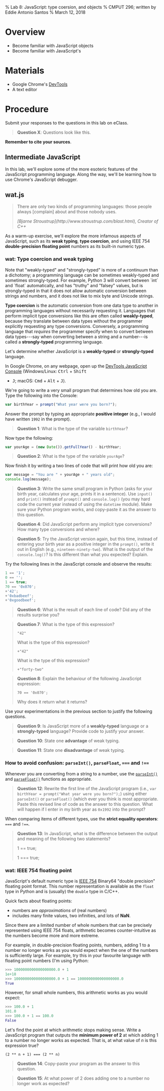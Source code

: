 % Lab 8: JavaScript: type coersion, and objects
% CMPUT 296; written by Eddie Antonio Santos
% March 12, 2018

Overview
========

 - Become familiar with JavaScript objects
 - Become familiar with JavaScript's


Materials
=========

 - Google Chrome's [DevTools]
 - A text editor

[DevTools]: https://developer.chrome.com/devtools


Procedure
=========

Submit your responses to the questions in this lab on eClass.

> **Question X**: Questions look like this.

**Remember to cite your sources**.


Intermediate JavaScript
-----------------------

In this lab, we'll explore some of the more esoteric features of the
JavaScript programming language. Along the way, we'll be learning how to
use Chrome's JavaScript debugger.


wat.js
------

<blockquote cite="http://www.stroustrup.com/blast.html">
<p>There are only two kinds of programming languages: those people always
[complain] about and those nobody uses.</p>
<cite>[Bjarne Stroustrup](http://www.stroustrup.com/blast.html), Creator of C++</cite>
</blockquote>

As a warm-up exercise, we'll explore the more infamous aspects of
JavaScript, such as its **weak typing**, **type coercion**, and using
IEEE 754 **double-precision floating point** numbers as its built-in
numeric type.


### wat: Type coercion and weak typing

<aside>
Note that "weakly-typed" and "strongly-typed" is more of a continuum
than a dichotomy; a programming language can be sometimes weakly-typed
and sometimes strongly-typed. For example, Python 3 will convert between
`int` and `float` automatically, and has "truthy" and "falsey" values,
but is strongly-typed in that it does not allow automatic conversion
between strings and numbers, and it does not like to mix byte and
Unicode strings.
</aside>

**Type coercion** is the automatic conversion from one data type to
another in programming languages without necessarily requesting it.
Languages that perform implicit type conversions like this are often
called **weakly-typed**, because they translate between data types
without the programmer explicitly requesting any type conversions.
Conversely, a programming language that _requires_ the programmer
specify when to convert between data types---say when converting between
a string and a number---is called a **strongly-typed** programming
language.

Let's determine whether JavaScript is a **weakly-typed** or
**strongly-typed** language.

In Google Chrome, on any webpage, open up the [DevTools JavaScript
Console][console] (Windows/Linux: <kbd>Ctrl</kbd> + <kbd>Shift</kbd>
+ <kbd>J</kbd>; macOS: <kbd>Cmd</kbd> + <kbd>Alt</kbd> + <kbd>J</kbd>).

[console]: https://developers.google.com/web/tools/chrome-devtools/console/?hl=en


We're going to write a very small program that determines how old you
are. Type the following into the Console:

```javascript
var birthYear = prompt("What year were you born?");
```

Answer the prompt by typing an appropriate **positive integer** (e.g.,
I would have written `1992` in the prompt).

> **Question 1**: What is the type of the variable `birthYear`?

Now type the following:

```javascript
var yourAge = (new Date()).getFullYear() - birthYear;
```

> **Question 2**: What is the type of the variable `yourAge`?

Now finish it by writing a two lines of code that will print how old you
are:

```javascript
var message = "You are " + yourAge + " years old";
console.log(message);
```

> **Question 3**: Write the same small program in Python (asks for your
> birth year, calculates your age, prints it in a sentence). Use
> `input()` and `print()` instead of `prompt()` and `console.log()` (you
> may hard code the current year instead of using the `datetime`
> module). Make sure your Python program works, and copy-paste it as the
> answer to this question.

> **Question 4**: Did JavaScript perform any implicit type conversions?
> How many type conversions and where?

> **Question 5**: Try the JavaScript version again, but this time,
> instead of entering your birth year as a positive integer in the
> `prompt()`, write it out in English (e.g., `nineteen-ninety-two`).
> What is the output of the `console.log()`? Is this different than
> what you expected? Explain.

Try the following lines in the JavaScript console and observe the
results:

```javascript
1 == '1';
0 == '';
1 == true;
70 == '0x070';
+'42';
+'0xbadbeef';
+'0xgoodbeef';
```

> **Question 6**: What is the result of each line of code? Did any of
> the results surprise you?

> **Question 7**: What is the type of this expression?
>
>     "42"
>
> What is the type of this expression?
>
>     +"42"
>
> What is the type of this expression?
>
>
>     +"forty-two"

> **Question 8**: Explain the behaviour of the following JavaScript
> expression:
>
>     70 == '0x070';
>
> Why does it return what it returns?

Use your experimentations in the previous section to justify the
following questions.

> **Question 9**: Is JavaScript more of a **weakly-typed** language or
> a **strongly-typed** language? Provide code to justify your answer.

> **Question 10**: State one **advantage** of weak typing.

> **Question 11**: State one **disadvantage** of weak typing.


### How to avoid confusion: `parseInt()`, `parseFloat`, `===` and `!==`

Whenever you are converting from a string to a number, use the
[`parseInt()`][parseInt]
and
[`parseFloat()`][parseFloat]
functions as appropriate.


> **Question 12**: Rewrite the first line of the JavaScript program
> (i.e., `var birthYear = prompt("What year were you born?");`)
> using either `parseInt()` or `parseFloat()` (which ever you think is
> most appropriate. Paste this revised line of code as the answer to
> this question. What will happen if I enter in my birth year as
> `0x1992` into the prompt?

When comparing items of different types, use the
**strict equality operators**: `===` and `!==`.

> **Question 13**: In JavaScript, what is the difference between
> the output and meaning of the following two statements?
>
>    1 == true;
>
>    1 === true;

### wat: IEEE 754 floating point

JavaScript's default numeric type is [IEEE 754][] Binary64 "double precision"
floating point format. This number representation is available as the
`float` type in Python and is (usually) the `double` type in C/C++.

Quick facts about floating points:

 - numbers are _approximations_ of (real numbers)
 - includes many finite values, two infinities, and lots of **NaN**.

[IEEE 754]: https://en.wikipedia.org/wiki/IEEE_754

Since there are a limited number of whole numbers that can be precisely
represented using IEEE 754 floats, arithmetic becomes counter-intuitive
as the numbers become more and more extreme.

For example, in double-precision floating points, numbers, adding 1 to
a number no longer works as you would expect when the one of the numbers
is sufficiently large. For example, try this in your favourite language
with floating point numbers (I'm using Python:

```python
>>> 1000000000000000000.0 + 1
1e+18
>>> 1000000000000000000.0 + 1 == 1000000000000000000.0
True
```

However, for small whole numbers, this arithmetic works as you would
expect:

```python
>>> 100.0 + 1
101.0
>>> 100.0 + 1 == 100.0
False
```

Let's find the point at which arithmetic stops making sense.
Write a JavaScript program that outputs the **minimum
power of 2** at which adding 1 to a number no longer works as expected.
That is, at what value of *n* is this expression true?

    (2 ** n + 1) === (2 ** n)

> **Question 14**: Copy-paste your program as the answer to this
> question.

> **Question 15**: At what power of 2 does adding one to a number no
> longer work as expected?


<!--
Forgetting var; creating a global

NaN

nan in Python. nan in C.
-->


<!-- at what power of can you no longer -->

<!--
triple equal
-->

<!--
make them define a Python class, method, and then do the

>>> whoami(object.method())

print(type(self))


Do the same thing in JavaScript

class Herp {
   derp() {
      console.log(this);
   }
}

>>> whoami((new Herp).derp)

Use Function.bind(obj)

-->

[parseInt]: https://developer.mozilla.org/en-US/docs/Web/JavaScript/Reference/Global_Objects/parseInt#Syntax
[parseFloat]: https://developer.mozilla.org/en-US/docs/Web/JavaScript/Reference/Global_Objects/parseFloat#Syntax
